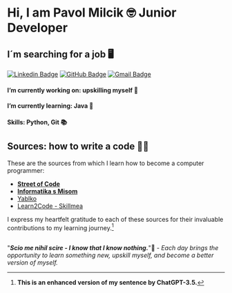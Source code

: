 # Hi, I am Pavol Milcik :nerd_face: Junior Developer

## I´m searching for a job :desktop_computer:

[![Linkedin Badge](https://img.shields.io/badge/LinkedIn-0077B5?style=for-the-badge&logo=linkedin&logoColor=white)](https://www.linkedin.com/in/pavol-mil%C4%8D%C3%ADk-422794170/)
[![GitHub Badge](https://img.shields.io/badge/GitHub-181717.svg?style=for-the-badge&logo=GitHub&logoColor=white)](https://github.com/PavolMilcik)
[![Gmail Badge](https://img.shields.io/badge/Gmail-D14836?style=for-the-badge&logo=gmail&logoColor=white)](mailto:pavolmilcik@gmail.com) 

#### I’m currently working on: upskilling myself :brain:

#### I’m currently learning: Java :battery:

#### Skills: Python, Git :books:

##

## Sources: how to write a code :technologist:

These are the sources from which I learn how to become a computer programmer:

* **[Street of Code](https://streetofcode.sk/)**
* **[Informatika s Misom](https://www.informatikasmisom.sk/)**
* [Yablko](https://www.youtube.com/@RobWebSK)
* [Learn2Code - Skillmea](https://skillmea.sk/)

I express my heartfelt gratitude to each of these sources for their invaluable contributions to my learning journey.[^1]

##

"***Scio me nihil scire - I know that I know nothing.***"📖 *- Each day brings the opportunity to learn something new, upskill myself, and become a better version of myself.* 

[^1]: **This is an enhanced version of my sentence by ChatGPT-3.5.**
